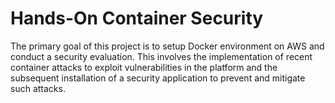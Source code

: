 # Hands-On Container Security
The primary goal of this project is to setup Docker environment on AWS and conduct a security evaluation. This involves the implementation of recent container attacks to exploit vulnerabilities in the platform and the subsequent installation of a security application to prevent and mitigate such attacks.
